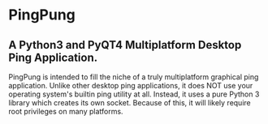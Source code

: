 # PingPung 
## A Python3 and PyQT4 Multiplatform Desktop Ping Application.

PingPung is intended to fill the niche of a truly multiplatform graphical ping application.  Unlike other desktop ping
applications, it does NOT use your operating system's builtin ping utility at all.  Instead, it uses a pure Python 3
library which creates its own socket.  Because of this, it will likely require root privileges on many platforms.  